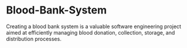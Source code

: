 # Blood-Bank-System
Creating a blood bank system is a valuable software engineering project aimed at efficiently managing blood donation, collection, storage, and distribution processes.
